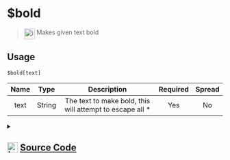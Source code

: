 # $bold
> <img align="top" src="https://upload.wikimedia.org/wikipedia/commons/thumb/e/e4/Infobox_info_icon.svg/160px-Infobox_info_icon.svg.png?20150409153300" alt="image" width="25" height="auto"> Makes given text bold
## Usage
```
$bold[text]
```
| Name | Type | Description | Required | Spread
| :---: | :---: | :---: | :---: | :---: |
text | String | The text to make bold, this will attempt to escape all * | Yes | No
<details>
<summary>
    
## <img align="top" src="https://cdn4.iconfinder.com/data/icons/iconsimple-logotypes/512/github-512.png" alt="image" width="25" height="auto">  [Source Code](https://github.com/tryforge/ForgeScript-V2/blob/main/src/native/bold.ts)
    
</summary>
    
```ts
import { bold } from "discord.js"
import { ArgType, NativeFunction } from "../structures"

export const BoldEscapeRegex = /(\*)/gim

export default new NativeFunction({
    name: "$bold",
    version: "1.3.0",
    brackets: true,
    description: "Makes given text bold",
    unwrap: true,
    args: [
        {
            name: "text",
            description: "The text to make bold, this will attempt to escape all *",
            rest: false,
            required: true,
            type: ArgType.String
        }
    ],
    execute(ctx, [ str ]) {
        return this.success(bold(str.replace(BoldEscapeRegex, "\\$1")))
    },
})
```
    
</details>